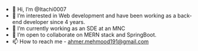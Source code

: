 - 👋 Hi, I’m @Itachi0007
- 👀 I’m interested in Web development and have been working as a back-end developer since 4 years.
- 🌱 I’m currently working as an SDE at an MNC
- 💞️ I’m open to collaborate on MERN stack and SpringBoot.
- 📫 How to reach me - ahmer.mehmood191@gmail.com

<!---
Itachi0007/Itachi0007 is a ✨ special ✨ repository because its `README.md` (this file) appears on your GitHub profile.
You can click the Preview link to take a look at your changes.
--->
